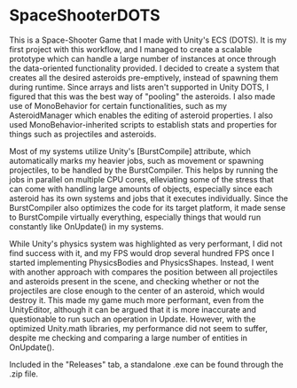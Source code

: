 # SpaceShooterDOTS
This is a Space-Shooter Game that I made with Unity's ECS (DOTS). It is my first project with this workflow, and I managed to create a scalable prototype which can handle a large number of instances at once through the data-oriented functionality provided.
I decided to create a system that creates all the desired asteroids pre-emptively, instead of spawning them during runtime. Since arrays and lists aren't supported in Unity DOTS, I figured that this was the best way of "pooling" the asteroids.
I also made use of MonoBehavior for certain functionalities, such as my AsteroidManager which enables the editing of asteroid properties. I also used MonoBehavior-inherited scripts to establish stats and properties for things such as projectiles and asteroids.

Most of my systems utilize Unity's [BurstCompile] attribute, which automatically marks my heavier jobs, such as movement or spawning projectiles, to be handled by the BurstCompiler. This helps by running the jobs in parallel on multiple CPU cores, elleviating
some of the stress that can come with handling large amounts of objects, especially since each asteroid has its own systems and jobs that it executes individually. Since the BurstCompiler also optimizes the code for its target platform, it made sense to
BurstCompile virtually everything, especially things that would run constantly like OnUpdate() in my systems.

While Unity's physics system was highlighted as very performant, I did not find success with it, and my FPS would drop several hundred FPS once I started implementing PhysicsBodies and PhysicsShapes. Instead, I went with another approach with compares the
position between all projectiles and asteroids present in the scene, and checking whether or not the projectiles are close enough to the center of an asteroid, which would destroy it. This made my game much more performant, even from the UnityEditor,
although it can be argued that it is more inaccurate and questionable to run such an operation in Update. However, with the optimized Unity.math libraries, my performance did not seem to suffer, despite me checking and comparing a large number of entities in OnUpdate().

Included in the "Releases" tab, a standalone .exe can be found through the .zip file.

